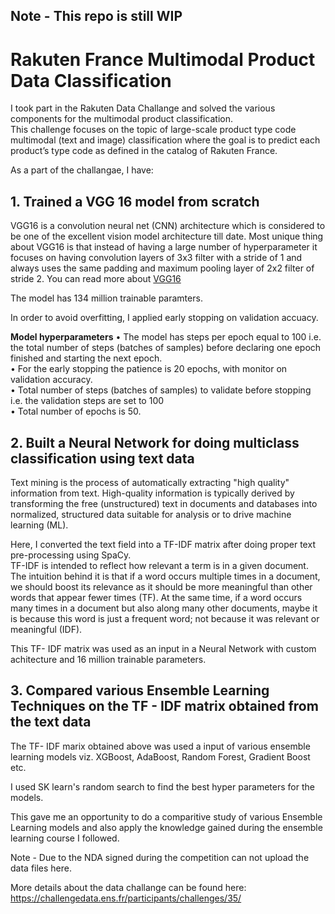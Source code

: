 ## Note - This repo is still WIP

# Rakuten France Multimodal Product Data Classification 

I took part in the Rakuten Data Challange and solved the various components for the multimodal product classification.  
This challenge focuses on the topic of large-scale product type code multimodal (text and image) classification where the goal is to predict each product’s type code as defined in the catalog of Rakuten France.  

As a part of the challangae, I have:

## 1. Trained a VGG 16 model from scratch
VGG16 is a convolution neural net (CNN) architecture which is considered
to be one of the excellent vision model architecture till date. Most
unique thing about VGG16 is that instead of having a large number
of hyperparameter it focuses on having convolution layers of 3x3
filter with a stride of 1 and always uses the same padding and
maximum pooling layer of 2x2 filter of stride 2.
You can read more about [VGG16](https://neurohive.io/en/popular-networks/vgg16/)

The model has 134 million trainable paramters. 

In order to avoid overfitting, I applied early stopping on validation accuacy. 

**Model hyperparameters**
• The model has steps per epoch equal to 100 i.e. the total
number of steps (batches of samples) before declaring one
epoch finished and starting the next epoch.  
• For the early stopping the patience is 20 epochs, with
monitor on validation accuracy.  
• Total number of steps (batches of samples) to validate
before stopping i.e. the validation steps are set to 100  
• Total number of epochs is 50.  

## 2. Built a Neural Network for doing multiclass classification using text data
  
Text mining is the process of automatically extracting "high
quality" information from text. High-quality information is
typically derived by transforming the free (unstructured) text in
documents and databases into normalized, structured data suitable
for analysis or to drive machine learning (ML).

Here, I converted the text field into a TF-IDF matrix after doing proper text pre-processing using SpaCy.  
TF-IDF is intended to reflect how
relevant a term is in a given document. The intuition behind it is
that if a word occurs multiple times in a document, we should boost
its relevance as it should be more meaningful than other words that
appear fewer times (TF). At the same time, if a word occurs many
times in a document but also along many other documents, maybe
it is because this word is just a frequent word; not because it was
relevant or meaningful (IDF).  

This TF- IDF matrix was used as an input in a Neural Network with custom  achitecture and 16 million trainable parameters. 

## 3. Compared various Ensemble Learning Techniques on the TF - IDF matrix obtained from the text data
  
The TF- IDF marix obtained above was used a input of various ensemble learning models viz. XGBoost, AdaBoost, Random Forest, Gradient Boost etc.  

I used SK learn's random search to find the best hyper parameters for the models.  

This gave me an opportunity to do a comparitive study of various Ensemble Learning models and also apply the knowledge gained during the ensemble learning course I followed. 

Note - Due to the NDA signed during the competition can not upload the data files here.  

More details about the data challange can be found here:
https://challengedata.ens.fr/participants/challenges/35/
